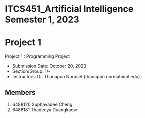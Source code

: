 # ITCS451_Artificial Intelligence Semester 1, 2023
# Project 1
Project 1 : Programming Project
* Submission Date: October 20, 2023
* Section/Group: 1/-
* Instructors: Dr. Thanapon Noraset (thanapon.normahidol.edu)

## Members 
1. 6488120	Suphavadee		Cheng 
2. 6488181	Thadeeya		Duangkaew